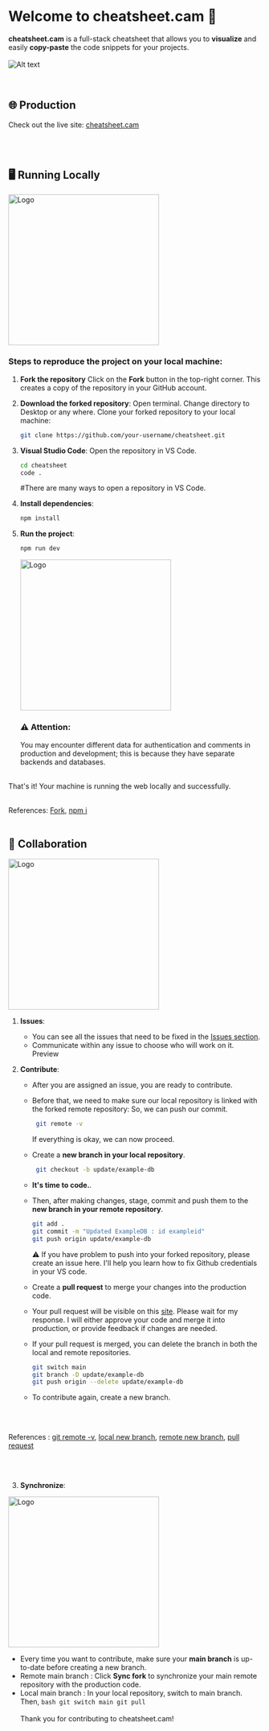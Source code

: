 # Welcome to cheatsheet.cam 🎨

**cheatsheet.cam** is a full-stack cheatsheet that allows you to **visualize** and easily **copy-paste** the code snippets for your projects.
<br>
<br>
![Alt text](https://images.cheatsheet.cam/images/image-1729743402166.webp)

<br>

## 🌐 Production

Check out the live site: [cheatsheet.cam](https://cheatsheet.cam)

<br>
<br>

## 🖥️ Running Locally


<img src="https://images.cheatsheet.cam/images/image-1729995290713.webp" alt="Logo" width="300">


### Steps to reproduce the project on your local machine:

1. **Fork the repository**
   Click on the **Fork** button in the top-right corner. This creates a copy of the repository in your GitHub account.
2. **Download the forked repository**:
   Open terminal.
   Change directory to Desktop or any where.
   Clone your forked repository to your local machine:

   ```bash
   git clone https://github.com/your-username/cheatsheet.git

   ```

3. **Visual Studio Code**:
   Open the repository in VS Code.

   ```bash
   cd cheatsheet
   code .
   ```

   #There are many ways to open a repository in VS Code.

4. **Install dependencies**:

   ```bash
   npm install

   ```

5. **Run the project**:

   ```bash
   npm run dev

   ```

   <img src="https://images.cheatsheet.cam/images/image-1729743402166.webp" alt="Logo" width="300">

   ### ⚠️ Attention:

   You may encounter different data for authentication and comments in production and development; this is because they have separate backends and databases.

<br>
   That's it! Your machine is running the web locally and successfully.
   
<br>
<br>

References:
[Fork](https://images.cheatsheet.cam/images/image-1729901983218.webp),
[npm i](https://images.cheatsheet.cam/images/image-1729903989708.webp)
<br>
<br>

## 🤝 Collaboration

   <img src="https://images.cheatsheet.cam/images/image-1729995861713.webp" alt="Logo" width="300">

1. **Issues**:

   - You can see all the issues that need to be fixed in the [Issues section](https://github.com/aim-salam/cheatsheet/issues).
   - Communicate within any issue to choose who will work on it. Preview

2. **Contribute**:

   - After you are assigned an issue, you are ready to contribute.
   - Before that, we need to make sure our local repository is linked with the forked remote repository:
     So, we can push our commit.
     ```bash
      git remote -v
     ```
     If everything is okay, we can now proceed.
   - Create a **new branch in your local repository**.
     ```bash
      git checkout -b update/example-db
     ```
   - **It's time to code.**.
   - Then, after making changes, stage, commit and push them to the **new branch in your remote repository**.

     ```bash
     git add .
     git commit -m "Updated ExampleDB : id exampleid"
     git push origin update/example-db
     ```

     ⚠️ If you have problem to push into your forked repository, please create an issue here. I'll help you learn how to fix Github credentials in your VS code.

   - Create a **pull request** to merge your changes into the production code.

   - Your pull request will be visible on this [site](https://github.com/aim-salam/cheatsheet/pulls). Please wait for my response. I will either approve your code and merge it into production, or provide feedback if changes are needed.
   - If your pull request is merged, you can delete the branch in both the local and remote repositories.

     ```bash
     git switch main
     git branch -D update/example-db
     git push origin --delete update/example-db
     ```

   - To contribute again, create a new branch.

<br>
<br>

References :
[git remote -v](https://images.cheatsheet.cam/images/image-1729901829368.webp),
[local new branch](https://images.cheatsheet.cam/images/image-1729903256572.webp),
[remote new branch](https://images.cheatsheet.cam/images/image-1729904868003.webp),
[pull request](https://images.cheatsheet.cam/images/image-1729904943743.webp)

<br>
<br>

3. **Synchronize**:

<img src="https://images.cheatsheet.cam/images/image-1729996673092.webp" alt="Logo" width="300">
   
   - Every time you want to contribute, make sure your **main branch** is up-to-date before creating a new branch.
   - Remote main branch : Click **Sync fork** to synchronize your main remote repository with the production code.
   - Local main branch : In your local repository, switch to main branch. Then,
     `bash
      git switch main
      git pull
      `
     <br>
     <br>
     Thank you for contributing to cheatsheet.cam!

